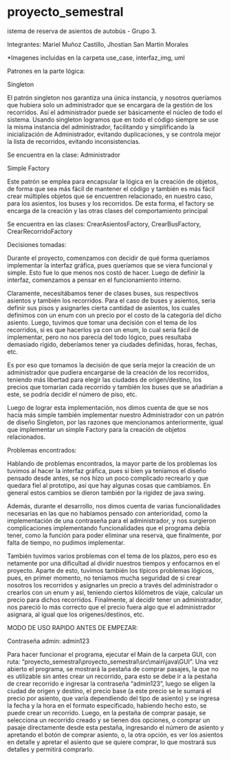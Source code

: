 # proyecto_semestral
istema de reserva de asientos de autobús - Grupo 3. 

Integrantes: Mariel Muñoz Castillo, Jhostian San Martin Morales 

 

*Imagenes incluidas en la carpeta use_case, interfaz_img, uml 

 

Patrones en la parte lógica:  

Singleton  

El patrón singleton nos garantiza una única instancia, y nosotros queríamos que hubiera solo un administrador que se encargara de la gestión de los recorridos. Así el administrador puede ser básicamente el núcleo de todo el sistema. Usando singleton logramos que en todo el código siempre se use la misma instancia del administrador, facilitando y simplificando la inicialización de Administrador, evitando duplicaciones, y se controla mejor la lista de recorridos, evitando inconsistencias. 

Se encuentra en la clase: Administrador 

 

Simple Factory 

Este patrón se emplea para encapsular la lógica en la creación de objetos, de forma que sea más fácil de mantener el código y también es más fácil crear múltiples objetos que se encuentren relacionado, en nuestro caso, para los asientos, los buses y los recorridos. De esta forma, el factory se encarga de la creación y las otras clases del comportamiento principal 

Se encuentra en las clases: CrearAsientosFactory, CrearBusFactory, CrearRecorridoFactory 

 

Decisiones tomadas: 

Durante el proyecto, comenzamos con decidir de qué forma queríamos implementar la interfaz gráfica, pues queríamos que se viera funcional y simple. Esto fue lo que menos nos costó de hacer. Luego de definir la interfaz, comenzamos a pensar en el funcionamiento interno. 

Claramente, necesitábamos tener de clases buses, sus respectivos asientos y también los recorridos. Para el caso de buses y asientos, seria definir sus pisos y asignarles cierta cantidad de asientos, los cuales definimos con un enum con un precio por el costo de la categoría del dicho asiento. Luego, tuvimos que tomar una decisión con el tema de los recorridos, si es que hacerlos ya con un enum, lo cual sería fácil de implementar, pero no nos parecía del todo lógico, pues resultaba demasiado rígido, deberíamos tener ya ciudades definidas, horas, fechas, etc.  

Es por eso que tomamos la decisión de que sería mejor la creación de un administrador que pudiera encargarse de la creación de los recorridos, teniendo más libertad para elegir las ciudades de origen/destino, los precios que tomarían cada recorrido y también los buses que se añadirían a este, se podría decidir el número de piso, etc.  

Luego de lograr esta implementación, nos dimos cuenta de que se nos hacía más simple también implementar nuestro Administrador con un patrón de diseño Singleton, por las razones que mencionamos anteriormente, igual que implementar un simple Factory para la creación de objetos relacionados. 

 

Problemas encontrados: 

 

Hablando de problemas encontrados, la mayor parte de los problemas los tuvimos al hacer la interfaz gráfica, pues si bien ya teníamos el diseño pensado desde antes, se nos hizo un poco complicado recrearlo y que quedara fiel al prototipo, así que hay algunas cosas que cambiamos. En general estos cambios se dieron también por la rigidez de java swing. 

Además, durante el desarrollo, nos dimos cuenta de varias funcionalidades necesarias en las que no habíamos pensado con anterioridad, como la implementación de una contraseña para el administrador, y nos surgieron complicaciones implementando funcionalidades que el programa debía tener, como la función para poder eliminar una reserva, que finalmente, por falta de tiempo, no pudimos implementar. 

También tuvimos varios problemas con el tema de los plazos, pero eso es netamente por una dificultad al dividir nuestros tiempos y enfocarnos en el proyecto. Aparte de esto, tuvimos también los típicos problemas lógicos, pues, en primer momento, no teníamos mucha seguridad de si crear nosotros los recorridos y asignarles un precio a través del administrador o crearlos con un enum y así, teniendo ciertos kilómetros de viaje, calcular un precio para dichos recorridos. Finalmente, al decidir tener un administrador, nos pareció lo más correcto que el precio fuera algo que el administrador asignara, al igual que los orígenes/destinos, etc. 

MODO DE USO RAPIDO ANTES DE EMPEZAR: 

Contraseña admin: admin123 

Para hacer funcionar el programa, ejecutar el Main de la carpeta GUI, con ruta: “proyecto_semestral\proyecto_semestral\src\main\java\GUI”. Una vez abierto el programa, se mostrará la pestaña de comprar pasajes, la que no es utilizable sin antes crear un recorrido, para esto se debe ir a la pestaña de crear recorrido e ingresar la contraseña “admin123”, luego se eligen la ciudad de origen y destino, el precio base (a este precio se le sumará el precio por asiento, que varía dependiendo del tipo de asiento) y se ingresa la fecha y la hora en el formato especificado, habiendo hecho esto, se puede crear un recorrido. Luego, en la pestaña de comprar pasaje, se selecciona un recorrido creado y se tienen dos opciones, o comprar un pasaje directamente desde esta pestaña, ingresando el número de asiento y apretando el botón de comprar asiento, o, la otra opción, es ver los asientos en detalle y apretar el asiento que se quiere comprar, lo que mostrará sus detalles y permitirá comprarlo. 